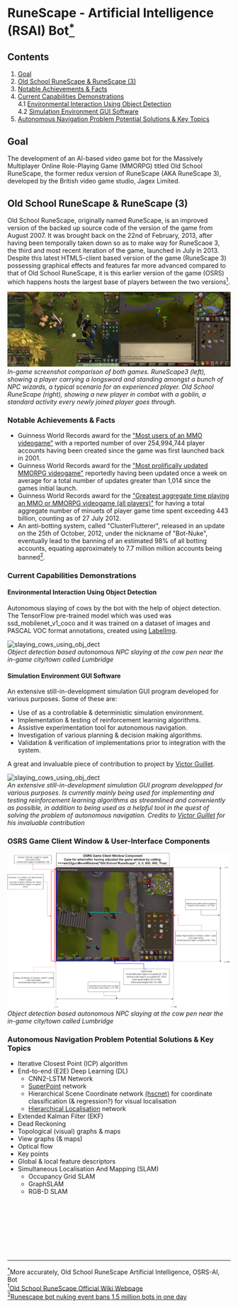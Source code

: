 # RuneScape - Artificial Intelligence (RSAI) Bot<a href="#rsai_proj_title_note" id="rsai_proj_title_note_ref"><sup>*</sup></a>

## Contents
1. [Goal](#goal)<br>
2. [Old School RuneScape & RuneScape (3)](#osrs_vs_rs3)<br>
3. [Notable Achievements & Facts](#facts_and_achievements)<br>
4. [Current Capabilities Demonstrations](#current_capabilities)<br>
    4.1 [Environmental Interaction Using Object Detection](#env_interaction)<br>
    4.2 [Simulation Environment GUI Software](#sim_env_gui_sw)<br>
4. [Autonomous Navigation Problem Potential Solutions & Key Topics](#auto_nav_prob_potential_sols)<br>

## Goal <a name="goal"></a>

The development of an AI-based video game bot for the Massively Multiplayer Online Role-Playing Game (MMORPG) titled Old School RuneScape, the former redux version of RuneScape (AKA RuneScape 3), developed by the British video game studio, Jagex Limited.


## Old School RuneScape & RuneScape (3) <a name="osrs_vs_rs3"></a>

Old School RuneScape, originally named RuneScape, is an improved version of the backed up source code of the version of the game from August 2007. It was brought back on the 22nd of February, 2013, after having been temporally taken down so as to make way for RuneScaoe 3, the third and most recent iteration of the game, launched in July in 2013. Despite this latest HTML5-client based version of the game (RuneScape 3) possessing graphical effects and features far more advanced compared to that of Old School RuneScape, it is this earlier version of the game (OSRS) which happens hosts the largest base of players between the two versions<a href="#osrs_rs3_player_base" id="osrs_rs3_player_base_ref"><sup>1</sup></a>.


![RuneScape 3 vs Old School RuneScape comparison](assets/rs3_vs_osrs_comparison_images_combined.jpg "Hello World")*<br>In-game screenshot comparison of both games. RuneScape3 (left), showing a player carrying a longsword and standing amongst a bunch of NPC wizards, a typical scenario for an experienced player. Old School RuneScape (right), showing a new player in combat with a goblin, a standard activity every newly joined player goes through.*


### Notable Achievements & Facts <a name="facts_and_achievements+"></a>


- Guinness World Records award for the ["Most users of an MMO videogame"](https://www.guinnessworldrecords.com/world-records/105537-most-users-of-an-mmo-videogame) with a reported number of over 254,994,744 player accounts having been created since the game was first launched back in 2001.
- Guinness World Records award for the ["Most prolifically updated MMORPG videogame"](https://www.guinnessworldrecords.com/world-records/most-prolifically-updated-mmorpg) reportedly having been updated once a week on average for a total number of updates greater than 1,014 since the games initial launch.
- Guinness World Records award for the ["Greatest aggregate time playing an MMO or MMORPG videogame (all players)"](https://www.guinnessworldrecords.com/world-records/most-popular-free-mmorpg) for having a total aggregate number of minuets of player game time spent exceeding 443 billion, counting as of 27 July 2012.
- An anti-botting system, called "ClusterFlutterer", released in an update on the 25th of October, 2012, under the nickname of "Bot-Nuke", eventually 
lead to the banning of an estimated 98% of all botting accounts, equating approximately to 7.7 million million accounts being banned<a href="#bot_nuke" id="bot_nuke_ref"><sup>2</sup></a>.


### Current Capabilities Demonstrations <a name="current_capabilities"></a>

#### Environmental Interaction Using Object Detection <a name="env_interaction"></a>

Autonomous slaying of cows by the bot with the help of object detection. The TensorFlow pre-trained model which was used was ssd_mobilenet_v1_coco and it was trained on a dataset of images and PASCAL VOC format annotations, created using [LabelImg](https://github.com/tzutalin/labelImg).


![slaying_cows_using_obj_dect](assets/RSAI_JARVIS_Media.gif)*<br>Object detection based autonomous NPC slaying at the cow pen near the in-game city/town called Lumbridge*


#### Simulation Environment GUI Software <a name="sim_env_gui_sw"></a>

An extensive still-in-development simulation GUI program developed for various purposes. Some of these are:

- Use of as a controllable & deterministic simulation environment.
- Implementation & testing of reinforcement learning algorithms.
- Assistive experimentation tool for autonomous navigation.
- Investigation of various planning & decision making algorithms.
- Validation & verification of implementations prior to integration with the system. 

A great and invaluable piece of contribution to project by [Victor Guillet](https://github.com/vguillet).


![slaying_cows_using_obj_dect](assets/RSAI_JARVIS_RL_GUI.gif)*<br>An extensive still-in-development simulation GUI program developped for various purposes. Is currently mainly being used for implementing and testing reinforcement learning algorithms as streamlined and conveniently as possible, in addition to being used as a helpful tool in the quest of solving the problem of autonomous navigation. Credits to [Victor Guillet](https://github.com/vguillet) for his invaluable contribution*

### OSRS Game Client Window & User-Interface Components


![osrs_game_client_window_and_ui_components](assets/OSRS_Game_Client_Window_and_User-Interface_Components.png)*<br>Object detection based autonomous NPC slaying at the cow pen near the in-game city/town called Lumbridge*



### Autonomous Navigation Problem Potential Solutions & Key Topics<a name="auto_nav_prob_potential_sols"></a>

- Iterative Closest Point (ICP) algorithm
- End-to-end (E2E) Deep Learning (DL)
    - CNN2-LSTM Network
    - [SuperPoint](https://github.com/rpautrat/SuperPoint) network
    - Hierarchical Scene Coordinate network [(hscnet)](https://github.com/AaltoVision/hscnet) for coordinate classification (& regression?) for visual localisation
    - [Hierarchical Localisation](https://github.com/cvg/Hierarchical-Localization) network
- Extended Kalman Filter (EKF)
- Dead Reckoning
- Topological (visual) graphs & maps
- View graphs (& maps)
- Optical flow
- Key points
- Global & local feature descriptors
- Simultaneous Localisation And Mapping (SLAM)
    - Occupancy Grid SLAM
    - GraphSLAM
    - RGB-D SLAM







<br>
<br>
<br>
<br>
<br>
<br>
<br>


---

<a id="rsai_proj_title_note" href="#rsai_proj_title_note_ref"><sup>*</sup></a>More accurately, Old School RuneScape Artificial Intelligence, OSRS-AI, Bot
<br>
<a href="#osrs_rs3_player_base" id="osrs_rs3_player_base_ref"><sup>1</sup></a>[Old School RuneScape
 Official Wiki Webpage](https://oldschool.runescape.wiki/w/Old_School_RuneScape )
 <br>
<a id="bot_nuke" href="#bot_nuke_ref"><sup>2</sup></a>[Runescape bot nuking event bans 1.5 million bots in one day](https://www.pcgamer.com/runescape-bot-nuking-event-bans-1-5-million-bots-in-one-day/)
<br>




